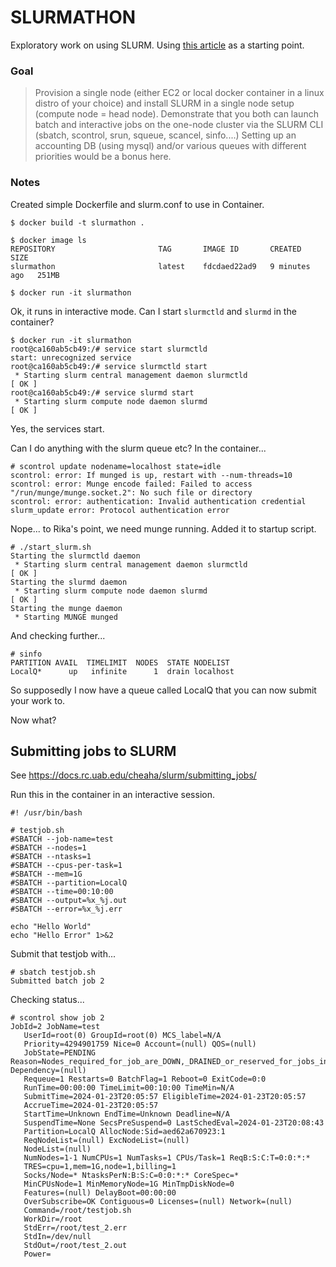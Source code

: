 # SLURMATHON

Exploratory work on using SLURM.  Using [this article](https://drtailor.medium.com/how-to-setup-slurm-on-ubuntu-20-04-for-single-node-work-scheduling-6cc909574365) as a starting point.  

### Goal

> Provision a single node (either EC2 or local docker container in a linux distro of your choice) and install SLURM in a single node setup (compute node = head node). Demonstrate that you both can launch batch and interactive jobs on the one-node cluster via the SLURM CLI (sbatch, scontrol, srun, squeue, scancel, sinfo....) Setting up an accounting DB (using mysql) and/or various queues with different priorities would be a bonus here.

### Notes

Created simple Dockerfile and slurm.conf to use in Container.

```
$ docker build -t slurmathon .

$ docker image ls
REPOSITORY                       TAG       IMAGE ID       CREATED         SIZE
slurmathon                       latest    fdcdaed22ad9   9 minutes ago   251MB

$ docker run -it slurmathon
```

Ok, it runs in interactive mode.  Can I start `slurmctld` and `slurmd` in the container?

```
$ docker run -it slurmathon
root@ca160ab5cb49:/# service start slurmctld
start: unrecognized service
root@ca160ab5cb49:/# service slurmctld start
 * Starting slurm central management daemon slurmctld                                                                                                                      [ OK ] 
root@ca160ab5cb49:/# service slurmd start
 * Starting slurm compute node daemon slurmd                                                                                                                               [ OK ] 
```

Yes, the services start. 

Can I do anything with the slurm queue etc?  In the container...

```
# scontrol update nodename=localhost state=idle
scontrol: error: If munged is up, restart with --num-threads=10
scontrol: error: Munge encode failed: Failed to access "/run/munge/munge.socket.2": No such file or directory
scontrol: error: authentication: Invalid authentication credential
slurm_update error: Protocol authentication error
```

Nope... to Rika's point, we need munge running.  Added it to startup script.

```
# ./start_slurm.sh 
Starting the slurmctld daemon
 * Starting slurm central management daemon slurmctld                                                                                                                      [ OK ] 
Starting the slurmd daemon
 * Starting slurm compute node daemon slurmd                                                                                                                               [ OK ] 
Starting the munge daemon
 * Starting MUNGE munged 
 ```
 
 And checking further...
 
 ```
 # sinfo
PARTITION AVAIL  TIMELIMIT  NODES  STATE NODELIST
LocalQ*      up   infinite      1  drain localhost
```

So supposedly I now have a queue called LocalQ that you can now submit your work to.

Now what?

## Submitting jobs to SLURM

See https://docs.rc.uab.edu/cheaha/slurm/submitting_jobs/

Run this in the container in an interactive session.

```
#! /usr/bin/bash

# testjob.sh
#SBATCH --job-name=test
#SBATCH --nodes=1
#SBATCH --ntasks=1
#SBATCH --cpus-per-task=1
#SBATCH --mem=1G
#SBATCH --partition=LocalQ
#SBATCH --time=00:10:00
#SBATCH --output=%x_%j.out
#SBATCH --error=%x_%j.err

echo "Hello World"
echo "Hello Error" 1>&2
```

Submit that testjob with...

```
# sbatch testjob.sh
Submitted batch job 2
```

Checking status...

```
# scontrol show job 2                
JobId=2 JobName=test
   UserId=root(0) GroupId=root(0) MCS_label=N/A
   Priority=4294901759 Nice=0 Account=(null) QOS=(null)
   JobState=PENDING Reason=Nodes_required_for_job_are_DOWN,_DRAINED_or_reserved_for_jobs_in_higher_priority_partitions Dependency=(null)
   Requeue=1 Restarts=0 BatchFlag=1 Reboot=0 ExitCode=0:0
   RunTime=00:00:00 TimeLimit=00:10:00 TimeMin=N/A
   SubmitTime=2024-01-23T20:05:57 EligibleTime=2024-01-23T20:05:57
   AccrueTime=2024-01-23T20:05:57
   StartTime=Unknown EndTime=Unknown Deadline=N/A
   SuspendTime=None SecsPreSuspend=0 LastSchedEval=2024-01-23T20:08:43
   Partition=LocalQ AllocNode:Sid=aed62a670923:1
   ReqNodeList=(null) ExcNodeList=(null)
   NodeList=(null)
   NumNodes=1-1 NumCPUs=1 NumTasks=1 CPUs/Task=1 ReqB:S:C:T=0:0:*:*
   TRES=cpu=1,mem=1G,node=1,billing=1
   Socks/Node=* NtasksPerN:B:S:C=0:0:*:* CoreSpec=*
   MinCPUsNode=1 MinMemoryNode=1G MinTmpDiskNode=0
   Features=(null) DelayBoot=00:00:00
   OverSubscribe=OK Contiguous=0 Licenses=(null) Network=(null)
   Command=/root/testjob.sh
   WorkDir=/root
   StdErr=/root/test_2.err
   StdIn=/dev/null
   StdOut=/root/test_2.out
   Power=
```
